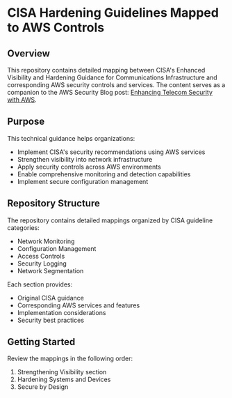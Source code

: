 # CISA Hardening Guidelines Mapped to AWS Controls

## Overview
This repository contains detailed mapping between CISA's Enhanced Visibility and Hardening Guidance for Communications Infrastructure and corresponding AWS security controls and services. The content serves as a companion to the AWS Security Blog post: [Enhancing Telecom Security with AWS](https://aws.amazon.com/blogs/security/enhancing-telecom-security-with-aws/).

## Purpose
This technical guidance helps organizations:
- Implement CISA's security recommendations using AWS services
- Strengthen visibility into network infrastructure
- Apply security controls across AWS environments
- Enable comprehensive monitoring and detection capabilities
- Implement secure configuration management

## Repository Structure
The repository contains detailed mappings organized by CISA guideline categories:
- Network Monitoring
- Configuration Management  
- Access Controls
- Security Logging
- Network Segmentation

Each section provides:
- Original CISA guidance
- Corresponding AWS services and features
- Implementation considerations
- Security best practices

## Getting Started
Review the mappings in the following order:
1. Strengthening Visibility section
2. Hardening Systems and Devices
3. Secure by Design




